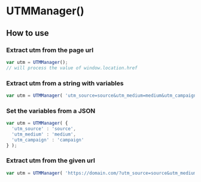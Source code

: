 # UTMManager()

## How to use

### Extract utm from the page url

```javascript
var utm = UTMManager();
// will process the value of window.location.href
```

### Extract utm from a string with variables

```javascript
var utm = UTMManager( 'utm_source=source&utm_medium=medium&utm_campaign=campaign' );
```

### Set the variables from a JSON

```javascript
var utm = UTMManager( {
  'utm_source' : 'source',
  'utm_medium' : 'medium',
  'utm_campaign' : 'campaign'
} );
```

### Extract utm from the given url

```javascript
var utm = UTMManager( 'https://domain.com/?utm_source=source&utm_medium=medium&utm_campaign=campaign' );
```
